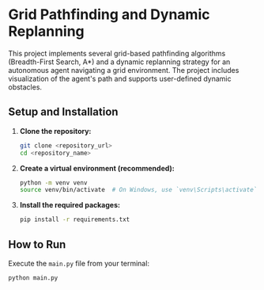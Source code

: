 # Grid Pathfinding and Dynamic Replanning

This project implements several grid-based pathfinding algorithms (Breadth-First Search, A*) and a dynamic replanning strategy for an autonomous agent navigating a grid environment.
The project includes visualization of the agent's path and supports user-defined dynamic obstacles.


## Setup and Installation

1.  **Clone the repository:**

    ```bash
    git clone <repository_url>
    cd <repository_name>
    ```

2.  **Create a virtual environment (recommended):**

    ```bash
    python -m venv venv
    source venv/bin/activate  # On Windows, use `venv\Scripts\activate`
    ```

3.  **Install the required packages:**

    ```bash
    pip install -r requirements.txt
    ```


## How to Run

Execute the `main.py` file from your terminal:

```bash
python main.py
